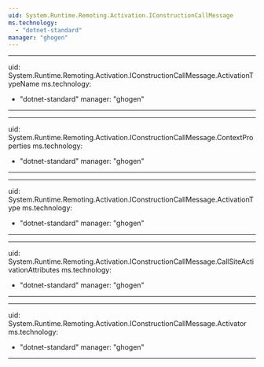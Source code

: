 ```yaml
---
uid: System.Runtime.Remoting.Activation.IConstructionCallMessage
ms.technology: 
  - "dotnet-standard"
manager: "ghogen"
---
```


---
uid: System.Runtime.Remoting.Activation.IConstructionCallMessage.ActivationTypeName
ms.technology: 
  - "dotnet-standard"
manager: "ghogen"
---

---
uid: System.Runtime.Remoting.Activation.IConstructionCallMessage.ContextProperties
ms.technology: 
  - "dotnet-standard"
manager: "ghogen"
---

---
uid: System.Runtime.Remoting.Activation.IConstructionCallMessage.ActivationType
ms.technology: 
  - "dotnet-standard"
manager: "ghogen"
---

---
uid: System.Runtime.Remoting.Activation.IConstructionCallMessage.CallSiteActivationAttributes
ms.technology: 
  - "dotnet-standard"
manager: "ghogen"
---

---
uid: System.Runtime.Remoting.Activation.IConstructionCallMessage.Activator
ms.technology: 
  - "dotnet-standard"
manager: "ghogen"
---
